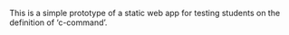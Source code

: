 This is a simple prototype of a static web app for testing students on the definition of ‘c-command’.